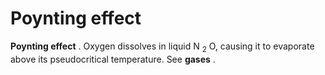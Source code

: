 ---
---
# Poynting effect

**Poynting effect** . Oxygen dissolves in liquid N <sub>2</sub> O,
causing it to evaporate above its pseudocritical temperature. See
**gases** .
